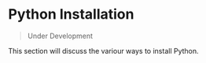 # Python Installation

>Under Development

This section will discuss the variour ways to install Python.